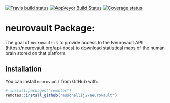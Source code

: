 
[![Travis build
status](https://travis-ci.org/muschellij2/neurovault.svg?branch=master)](https://travis-ci.org/muschellij2/neurovault)
[![AppVeyor Build
Status](https://ci.appveyor.com/api/projects/status/github/muschellij2/neurovault?branch=master&svg=true)](https://ci.appveyor.com/project/muschellij2/neurovault)
[![Coverage
status](https://coveralls.io/repos/github/muschellij2/neurovault/badge.svg?branch=master)](https://coveralls.io/r/muschellij2/neurovault?branch=master)
<!-- README.md is generated from README.Rmd. Please edit that file -->

# neurovault Package:

The goal of `neurovault` is to provide access to the Neurovault API
(<https://neurovault.org/api-docs>) to download statistical maps of the
human brain stored on that platform.

## Installation

You can install `neurovault` from GitHub with:

``` r
# install.packages("remotes")
remotes::install_github("muschellij2/neurovault")
```

